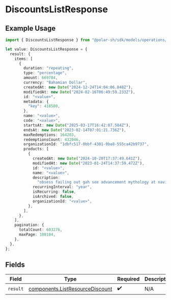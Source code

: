 # DiscountsListResponse

## Example Usage

```typescript
import { DiscountsListResponse } from "@polar-sh/sdk/models/operations/discountslist.js";

let value: DiscountsListResponse = {
  result: {
    items: [
      {
        duration: "repeating",
        type: "percentage",
        amount: 669784,
        currency: "Bahamian Dollar",
        createdAt: new Date("2024-12-24T14:04:06.848Z"),
        modifiedAt: new Date("2024-02-16T06:49:59.233Z"),
        id: "<value>",
        metadata: {
          "key": 418580,
        },
        name: "<value>",
        code: "<value>",
        startsAt: new Date("2025-03-17T16:42:07.584Z"),
        endsAt: new Date("2023-02-14T07:01:21.736Z"),
        maxRedemptions: 164203,
        redemptionsCount: 432046,
        organizationId: "1dbfc517-0bbf-4301-9ba8-555ca42b9737",
        products: [
          {
            createdAt: new Date("2024-10-20T17:37:49.641Z"),
            modifiedAt: new Date("2023-01-24T14:37:59.472Z"),
            id: "<value>",
            name: "<value>",
            description:
              "obsess failing out gah see advancement mythology at navigate",
            recurringInterval: "year",
            isRecurring: false,
            isArchived: false,
            organizationId: "<value>",
          },
        ],
      },
    ],
    pagination: {
      totalCount: 603276,
      maxPage: 188104,
    },
  },
};
```

## Fields

| Field                                                                              | Type                                                                               | Required                                                                           | Description                                                                        |
| ---------------------------------------------------------------------------------- | ---------------------------------------------------------------------------------- | ---------------------------------------------------------------------------------- | ---------------------------------------------------------------------------------- |
| `result`                                                                           | [components.ListResourceDiscount](../../models/components/listresourcediscount.md) | :heavy_check_mark:                                                                 | N/A                                                                                |